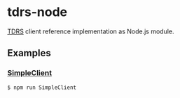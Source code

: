 # tdrs-node
[TDRS](https://github.com/weltraumco/tdrs) client reference implementation as Node.js module.

## Examples

### [SimpleClient](examples/SimpleClient.js)

```
$ npm run SimpleClient
```
